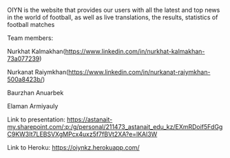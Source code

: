OIYN is the website that provides our users with all the latest and top news in the world of football, as well as live translations, the results, statistics of football matches

Team members:

Nurkhat Kalmakhan(https://www.linkedin.com/in/nurkhat-kalmakhan-73a077239)   

Nurkanat Raiymkhan(https://www.linkedin.com/in/nurkanat-raiymkhan-500a8423b/)

Baurzhan Anuarbek

Elaman Armiyauly

Link to presentation: https://astanait-my.sharepoint.com/:p:/g/personal/211473_astanait_edu_kz/EXmRDoif5FdGgC9KW3It7LEBSVXgMPcx4uxz5f7fBVt2XA?e=lKAl3W

Link to Heroku: https://oiynkz.herokuapp.com/
